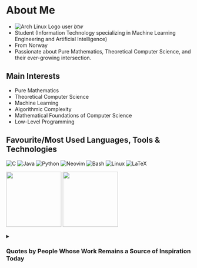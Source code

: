 

<!---
ThobiasKH/ThobiasKH is a ✨ special ✨ repository because its `README.md` (this file) appears on your GitHub profile.
You can click the Preview link to take a look at your changes.
--->

# About Me
- ![Arch Linux Logo](https://archlinux.org/favicon.ico) user *btw*
- Student (Information Technology specializing in Machine Learning Engineering and Artificial Intelligence)
- From Norway
- Passionate about Pure Mathematics, Theoretical Computer Science, and their ever-growing intersection.

## Main Interests
- Pure Mathematics
- Theoretical Computer Science
- Machine Learning
- Algorithmic Complexity
- Mathematical Foundations of Computer Science
- Low-Level Programming

## Favourite/Most Used Languages, Tools & Technologies
![C](https://img.shields.io/badge/C-00599C?style=for-the-badge&logo=c&logoColor=white)
![Java](https://img.shields.io/badge/Java-007396?style=for-the-badge&logo=java&logoColor=white)
![Python](https://img.shields.io/badge/Python-3776AB?style=for-the-badge&logo=python&logoColor=white)
![Neovim](https://img.shields.io/badge/Neovim-57A143?style=for-the-badge&logo=neovim&logoColor=white)
![Bash](https://img.shields.io/badge/Bash-4EAA25?style=for-the-badge&logo=gnubash&logoColor=white)
![Linux](https://img.shields.io/badge/Linux-FCC624?style=for-the-badge&logo=linux&logoColor=black)
![LaTeX](https://img.shields.io/badge/LaTeX-008080?style=for-the-badge&logo=latex&logoColor=white)

<p align="left">
  <img src="https://github-readme-stats.vercel.app/api?username=ThobiasKH&show_icons=true&theme=tokyonight&hide_border=true&count_private=true" height="150"/>
  <img src="https://github-readme-stats.vercel.app/api/top-langs/?username=ThobiasKH&layout=compact&theme=tokyonight&hide_border=true" height="150"/>
</p>

<details>
  <summary><h3>Quotes by People Whose Work Remains a Source of Inspiration Today</h3></summary>

#### Évariste Galois, who pioneered Group Theory and died at the age of 20
> **"If I, at the moment of my death, do not find that I have achieved all that I should have, I shall die in despair."**  
> **"I have no time. I have no time."**  
> *(Written the night before his fatal duel while rushing to complete his mathematical work.)*

---

#### Niels Henrik Abel, known for his work in algebra and the unsolvability of the general quintic equation
> **"It appears to me that if one wants to make progress in mathematics, one should study the masters, not the pupils."**

---

#### Kurt Gödel, creator of the incompleteness theorems
> **"The meaning of a statement is its proof."**

---

#### Terry A. Davis, who built a temple with his own bare hands
> **"Jesus said 'I will rebuild this temple in 3 days.' I could make a compiler in 3 days."**
</details>

